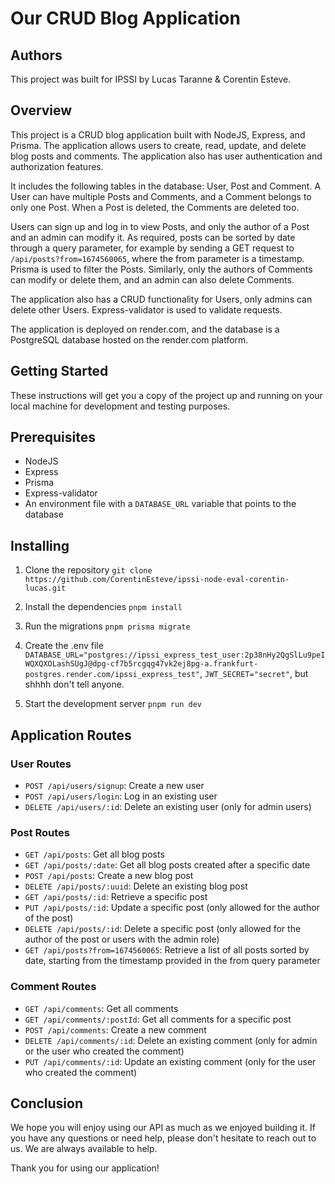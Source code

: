 # Our CRUD Blog Application

## Authors
This project was built for IPSSI by Lucas Taranne & Corentin Esteve.

## Overview
This project is a CRUD blog application built with NodeJS, Express, and Prisma. The application allows users to create, read, update, and delete blog posts and comments. The application also has user authentication and authorization features.

It includes the following tables in the database: User, Post and Comment. A User can have multiple Posts and Comments, and a Comment belongs to only one Post. When a Post is deleted, the Comments are deleted too.

Users can sign up and log in to view Posts, and only the author of a Post and an admin can modify it. As required, posts can be sorted by date through a query parameter, for example by sending a GET request to `/api/posts?from=1674560065`, where the from parameter is a timestamp. Prisma is used to filter the Posts. Similarly, only the authors of Comments can modify or delete them, and an admin can also delete Comments.

The application also has a CRUD functionality for Users, only admins can delete other Users. Express-validator is used to validate requests.

The application is deployed on render.com, and the database is a PostgreSQL database hosted on the render.com platform.

## Getting Started
These instructions will get you a copy of the project up and running on your local machine for development and testing purposes.

## Prerequisites
- NodeJS
- Express
- Prisma
- Express-validator
- An environment file with a `DATABASE_URL` variable that points to the database

## Installing
1. Clone the repository
`git clone https://github.com/CorentinEsteve/ipssi-node-eval-corentin-lucas.git`

2. Install the dependencies
`pnpm install`

3. Run the migrations
`pnpm prisma migrate`

4. Create the .env file
`DATABASE_URL="postgres://ipssi_express_test_user:2p38nHy2QgSlLu9peIWQXQXOLashSUgJ@dpg-cf7b5rcgqg47vk2ej8pg-a.frankfurt-postgres.render.com/ipssi_express_test"`, `JWT_SECRET="secret"`, but shhhh don't tell anyone.

5. Start the development server
`pnpm run dev`

## Application Routes

### User Routes
- `POST /api/users/signup`: Create a new user
- `POST /api/users/login`: Log in an existing user
- `DELETE /api/users/:id`: Delete an existing user (only for admin users)

### Post Routes
- `GET /api/posts`: Get all blog posts
- `GET /api/posts/:date`: Get all blog posts created after a specific date
- `POST /api/posts`: Create a new blog post
- `DELETE /api/posts/:uuid`: Delete an existing blog post
- `GET /api/posts/:id`: Retrieve a specific post
- `PUT /api/posts/:id`: Update a specific post (only allowed for the author of the post)
- `DELETE /api/posts/:id`: Delete a specific post (only allowed for the author of the post or users with the admin role)
- `GET /api/posts?from=1674560065`: Retrieve a list of all posts sorted by date, starting from the timestamp provided in the from query parameter

### Comment Routes
- `GET /api/comments`: Get all comments
- `GET /api/comments/:postId`: Get all comments for a specific post
- `POST /api/comments`: Create a new comment
- `DELETE /api/comments/:id`: Delete an existing comment (only for admin or the user who created the comment)
- `PUT /api/comments/:id`: Update an existing comment (only for the user who created the comment)

## Conclusion

We hope you will enjoy using our API as much as we enjoyed building it. If you have any questions or need help, please don't hesitate to reach out to us. We are always available to help.

Thank you for using our application!